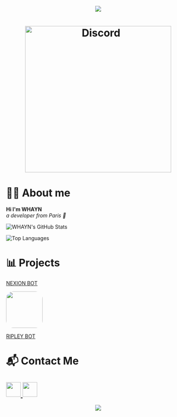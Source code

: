 <p align="center">
<img src="https://komarev.com/ghpvc/?username=whayn&color=000000">
</p>


<h1 align="center"> <img src="https://discord.c99.nl/widget/theme-2/813053611189600307.png" width="400" heigth="85" alt="Discord" /> </h1>


# 👋🏻 About me 
**Hi I'm WHAYN**		
*a developer from Paris 🥖*

![WHAYN's GitHub Stats](https://github-readme-stats.vercel.app/api?username=whayn&count_private=true&show_icons=true&theme=dark)

![Top Languages](https://github-readme-stats.vercel.app/api/top-langs/?username=whayn&theme=dark)

# 📊 Projects

<a href="https://nexion.xyz/">NEXION BOT</a>

<a href="https://ripley.link/">
  <img src="https://www.aht.li/3684413/HRa_zW_1.png" width="100" style="border-radius: 20px;">
</a>

<a href="https://ripley.link/">RIPLEY BOT</a>
# 📬 Contact Me
<a href="https://whayn.github.io/"><img src="https://imgur.com/33SKNgr.png" width="40"> </a> <a href="https://discord.gg/aDq3T9wqHb"><img src="https://imgur.com/FsfAc2T.png" width="40"></a>
-----

<p align="center"> 
  <!-- <a href="https://discord.gg/aDq3T9wqHb"><img src="https://canary.discordapp.com/api/guilds/817811272431173693/embed.png" alt="Discord server"> -->
  <a href="https://github.com/whayn" alt="Latest Commit">
     <img src="https://img.shields.io/github/watchers/whayn/whayn?logo=CBS&style=flat&color=green" /></a>
  </a>
</p>
